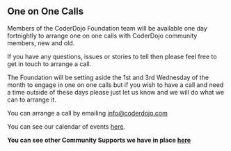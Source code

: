 ## One on One Calls

Members of the CoderDojo Foundation team will be available one day
fortnightly to arrange one on one calls with CoderDojo community
members, new and old.

If you have any questions, issues or stories to tell then please feel
free to get in touch to arrange a call.

The Foundation will be setting aside the 1st and 3rd Wednesday of the
month to engage in one on one calls but if you wish to have a call and
need a time outside of these days please just let us know and we will do
what we can to arrange it.

You can arrange a call by emailing info@coderdojo.com

You can see our calendar of events
[here](https://coderdojo.com/community-support/).

**You can see other Community Supports we have in place
[here](Community_Support.md)**
